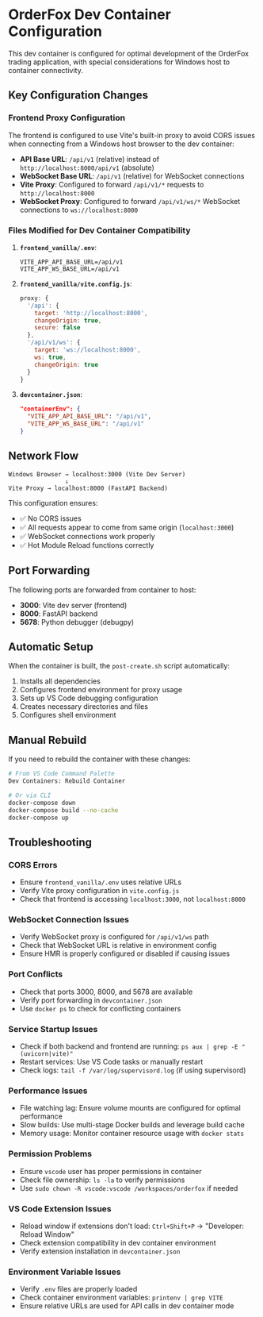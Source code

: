 # OrderFox Dev Container Configuration

This dev container is configured for optimal development of the OrderFox trading application, with special considerations for Windows host to container connectivity.

## Key Configuration Changes

### Frontend Proxy Configuration

The frontend is configured to use Vite's built-in proxy to avoid CORS issues when connecting from a Windows host browser to the dev container:

- **API Base URL**: `/api/v1` (relative) instead of `http://localhost:8000/api/v1` (absolute)
- **WebSocket Base URL**: `/api/v1` (relative) for WebSocket connections
- **Vite Proxy**: Configured to forward `/api/v1/*` requests to `http://localhost:8000`
- **WebSocket Proxy**: Configured to forward `/api/v1/ws/*` WebSocket connections to `ws://localhost:8000`

### Files Modified for Dev Container Compatibility

1. **`frontend_vanilla/.env`**:
   ```env
   VITE_APP_API_BASE_URL=/api/v1
   VITE_APP_WS_BASE_URL=/api/v1
   ```

2. **`frontend_vanilla/vite.config.js`**:
   ```javascript
   proxy: {
     '/api': {
       target: 'http://localhost:8000',
       changeOrigin: true,
       secure: false
     },
     '/api/v1/ws': {
       target: 'ws://localhost:8000',
       ws: true,
       changeOrigin: true
     }
   }
   ```

3. **`devcontainer.json`**:
   ```json
   "containerEnv": {
     "VITE_APP_API_BASE_URL": "/api/v1",
     "VITE_APP_WS_BASE_URL": "/api/v1"
   }
   ```

## Network Flow

```
Windows Browser → localhost:3000 (Vite Dev Server)
                ↓
Vite Proxy → localhost:8000 (FastAPI Backend)
```

This configuration ensures:
- ✅ No CORS issues
- ✅ All requests appear to come from same origin (`localhost:3000`)
- ✅ WebSocket connections work properly
- ✅ Hot Module Reload functions correctly

## Port Forwarding

The following ports are forwarded from container to host:

- **3000**: Vite dev server (frontend)
- **8000**: FastAPI backend
- **5678**: Python debugger (debugpy)

## Automatic Setup

When the container is built, the `post-create.sh` script automatically:

1. Installs all dependencies
2. Configures frontend environment for proxy usage
3. Sets up VS Code debugging configuration
4. Creates necessary directories and files
5. Configures shell environment

## Manual Rebuild

If you need to rebuild the container with these changes:

```bash
# From VS Code Command Palette
Dev Containers: Rebuild Container

# Or via CLI
docker-compose down
docker-compose build --no-cache
docker-compose up
```

## Troubleshooting

### CORS Errors
- Ensure `frontend_vanilla/.env` uses relative URLs
- Verify Vite proxy configuration in `vite.config.js`
- Check that frontend is accessing `localhost:3000`, not `localhost:8000`

### WebSocket Connection Issues
- Verify WebSocket proxy is configured for `/api/v1/ws` path
- Check that WebSocket URL is relative in environment config
- Ensure HMR is properly configured or disabled if causing issues

### Port Conflicts
- Check that ports 3000, 8000, and 5678 are available
- Verify port forwarding in `devcontainer.json`
- Use `docker ps` to check for conflicting containers

### Service Startup Issues
- Check if both backend and frontend are running: `ps aux | grep -E "(uvicorn|vite)"`
- Restart services: Use VS Code tasks or manually restart
- Check logs: `tail -f /var/log/supervisord.log` (if using supervisord)

### Performance Issues
- File watching lag: Ensure volume mounts are configured for optimal performance
- Slow builds: Use multi-stage Docker builds and leverage build cache
- Memory usage: Monitor container resource usage with `docker stats`

### Permission Problems
- Ensure `vscode` user has proper permissions in container
- Check file ownership: `ls -la` to verify permissions
- Use `sudo chown -R vscode:vscode /workspaces/orderfox` if needed

### VS Code Extension Issues
- Reload window if extensions don't load: `Ctrl+Shift+P` → "Developer: Reload Window"
- Check extension compatibility in dev container environment
- Verify extension installation in `devcontainer.json`

### Environment Variable Issues
- Verify `.env` files are properly loaded
- Check container environment variables: `printenv | grep VITE`
- Ensure relative URLs are used for API calls in dev container mode